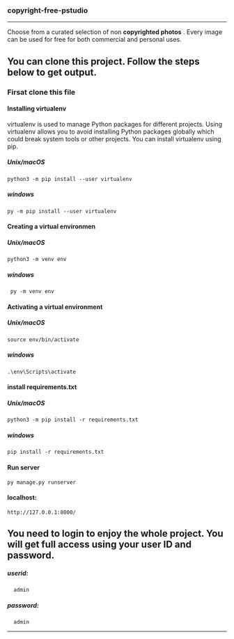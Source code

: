 ### copyright-free-pstudio
****
Choose from a curated selection of non **copyrighted photos** . Every image can be used for free for both commercial and personal uses.
## You can clone this project. Follow the steps below to get output.
### Firsat clone  this file
#### Installing virtualenv
virtualenv is used to manage Python packages for different projects. Using virtualenv allows you to avoid installing Python packages globally which could break system tools or other projects. You can install virtualenv using pip.
##### Unix/macOS
    python3 -m pip install --user virtualenv    
##### windows 
    py -m pip install --user virtualenv 
#### Creating a virtual environmen
##### Unix/macOS
    python3 -m venv env    
##### windows  
     py -m venv env 
#### Activating a virtual environment
##### Unix/macOS
    source env/bin/activate
##### windows 
    .\env\Scripts\activate 
####  install requirements.txt
##### Unix/macOS
    python3 -m pip install -r requirements.txt 
##### windows 
    pip install -r requirements.txt 
####  Run server
    py manage.py runserver 
#### localhost: 
    http://127.0.0.1:8000/   
You need to login to enjoy the whole project. You will get full access using your user ID and password.
-----------------------
##### userid: 
      admin
##### password: 
      admin
****

